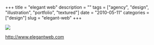 +++
title = "elegant web"
description = ""
tags = ["agency", "design", "illustration", "portfolio", "textured"]
date = "2010-05-11"
categories = ["design"]
slug = "elegant-web"
+++


 

  <div id="screens-thumbs" class="clearfix">
    <div class="txt-center" id="design-submission"><a href="http://www.elegantweb.com/"><img id='bluga-thumbnail-2373' class='bluga-thumbnail large' src='//konigi.com/media/bluga/
wt4bea4f0b773fb_large.jpg'/></a></div>  
  </div>   
<p><a href="http://www.elegantweb.com/">http://www.elegantweb.com</a></p>




